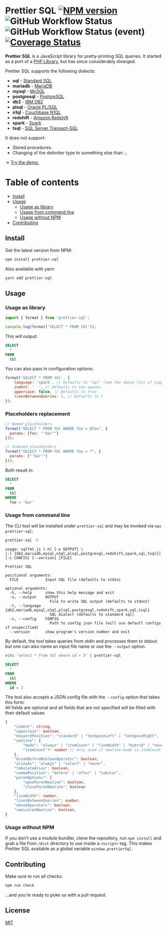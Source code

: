 # Prettier SQL [![NPM version](https://img.shields.io/npm/v/prettier-sql.svg)](https://npmjs.com/package/prettier-sql) ![GitHub Workflow Status](https://img.shields.io/github/workflow/status/inferrinizzard/prettier-sql/coveralls/develop?label=Dev%20Build&logo=Github) ![GitHub Workflow Status (event)](https://img.shields.io/github/workflow/status/inferrinizzard/prettier-sql/webpack/master?event=push&label=Prod%20Build&logo=Github) [![Coverage Status](https://coveralls.io/repos/github/inferrinizzard/prettier-sql/badge.svg?branch=master)](https://coveralls.io/github/inferrrinizzard/prettier-sql?branch=master)

**Prettier SQL** is a JavaScript library for pretty-printing SQL queries.
It started as a port of a [PHP Library][], but has since considerably diverged.

Prettier SQL supports the following dialects:

- **sql** - [Standard SQL][]
- **mariadb** - [MariaDB][]
- **mysql** - [MySQL][]
- **postgresql** - [PostgreSQL][]
- **db2** - [IBM DB2][]
- **plsql** - [Oracle PL/SQL][]
- **n1ql** - [Couchbase N1QL][]
- **redshift** - [Amazon Redshift][]
- **spark** - [Spark][]
- **tsql** - [SQL Server Transact-SQL][tsql]

It does not support:

- Stored procedures.
- Changing of the delimiter type to something else than `;`.

→ [Try the demo.](https://inferrinizzard.github.io/prettier-sql/)

# Table of contents

- [Install](#install)
- [Usage](#usage)
  - [Usage as library](#usage-as-library)
  - [Usage from command line](#usage-from-command-line)
  - [Usage without NPM](#usage-without-npm)
- [Contributing](#contributing)

## Install

Get the latest version from NPM:

```sh
npm install prettier-sql
```

Also available with yarn:

```sh
yarn add prettier-sql
```

## Usage

### Usage as library

```js
import { format } from 'prettier-sql';

console.log(format('SELECT * FROM tbl'));
```

This will output:

```sql
SELECT
  *
FROM
  tbl
```

You can also pass in configuration options:

```js
format('SELECT * FROM tbl', {
	language: 'spark', // Defaults to "sql" (see the above list of supported dialects)
	indent: '  ', // Defaults to two spaces
	uppercase: false, // Defaults to true
	linesBetweenQueries: 2, // Defaults to 1
});
```

### Placeholders replacement

```js
// Named placeholders
format("SELECT * FROM tbl WHERE foo = @foo", {
  params: {foo: "'bar'"}
}));

// Indexed placeholders
format("SELECT * FROM tbl WHERE foo = ?", {
  params: ["'bar'"]
}));
```

Both result in:

```sql
SELECT
  *
FROM
  tbl
WHERE
  foo = 'bar'
```

### Usage from command line

The CLI tool will be installed under `prettier-sql`
and may be invoked via `npx prettier-sql`:

```sh
prettier-sql -h
```

```
usage: sqlfmt.js [-h] [-o OUTPUT] \
[-l {db2,mariadb,mysql,n1ql,plsql,postgresql,redshift,spark,sql,tsql}] [-c CONFIG] [--version] [FILE]

Prettier SQL

positional arguments:
  FILE            Input SQL file (defaults to stdin)

optional arguments:
  -h, --help      show this help message and exit
  -o, --output    OUTPUT
                    File to write SQL output (defaults to stdout)
  -l, --language  {db2,mariadb,mysql,n1ql,plsql,postgresql,redshift,spark,sql,tsql}
                    SQL dialect (defaults to standard sql)
  -c, --config    CONFIG
                    Path to config json file (will use default configs if unspecified)
  --version       show program's version number and exit
```

By default, the tool takes queries from stdin and processes them to stdout but
one can also name an input file name or use the `--output` option.

```sh
echo 'select * from tbl where id = 3' | prettier-sql
```

```sql
SELECT
  *
FROM
  tbl
WHERE
  id = 3
```

The tool also accepts a JSON config file with the `--config` option that takes this form: \
All fields are optional and all fields that are not specified will be filled with their default values

```ts
{
	"indent": string,
	"uppercase": boolean,
	"keywordPosition": "standard" | "tenSpaceLeft" | "tenSpaceRight",
	"newline": {
		"mode": "always" | "itemCount" | "lineWidth" | "hybrid" | "never",
		"itemCount"?: number // only used if newline.mode is itemCount or hybrid
	},
	"breakBeforeBooleanOperator": boolean,
	"aliasAs": "always" | "select" | "never",
	"tabulateAlias": boolean,
	"commaPosition": "before" | "after" | "tabular",
	"parenOptions": {
		"openParenNewline": boolean,
		"closeParenNewline": boolean
	},
	"lineWidth": number,
	"linesBetweenQueries": number,
	"denseOperators": boolean,
	"semicolonNewline": boolean,
}
```

### Usage without NPM

If you don't use a module bundler, clone the repository, run `npm install` and grab a file from `/dist` directory to use inside a `<script>` tag.
This makes Prettier SQL available as a global variable `window.prettierSql`.

## Contributing

Make sure to run all checks:

```sh
npm run check
```

...and you're ready to poke us with a pull request.

## License

[MIT](https://github.com/inferrinizzard/prettier-sql/blob/master/LICENSE)

[php library]: https://github.com/jdorn/sql-formatter
[standard sql]: https://en.wikipedia.org/wiki/SQL:2011
[couchbase n1ql]: http://www.couchbase.com/n1ql
[ibm db2]: https://www.ibm.com/analytics/us/en/technology/db2/
[oracle pl/sql]: http://www.oracle.com/technetwork/database/features/plsql/index.html
[amazon redshift]: https://docs.aws.amazon.com/redshift/latest/dg/cm_chap_SQLCommandRef.html
[spark]: https://spark.apache.org/docs/latest/api/sql/index.html
[postgresql]: https://www.postgresql.org/
[mariadb]: https://mariadb.com/
[mysql]: https://www.mysql.com/
[tsql]: https://docs.microsoft.com/en-us/sql/sql-server/
